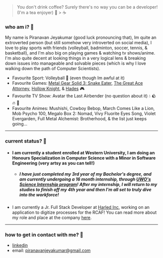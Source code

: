 > You don't drink coffee? Surely there's no way you can be a developer! (I'm a tea enjoyer) 🍵 > ☕ 
### who am i? 🧐
My name is Piranavan Jeyakumar (good luck pronouncing that), Im quite an extroverted person (but still somehow very introverted on social media), I love to play sports with friends (volleyball, badminton, soccer, tennis, & basketball), and I'm also big on playing games & watching tv shows/anime. I'm also quite decent at looking things in a very logical lens & breaking down issues into manageable and solvable pieces (which is why I love walking down the path of Computer Scientists).
- Favourite Sport: Volleyball 🏐 (even though Im awful at it)
- Favourite Games: [Metal Gear Solid 3: Snake Eater](https://metalgear.fandom.com/wiki/Metal_Gear_Solid_3:_Snake_Eater), [The Great Ace Attorney](https://www.ace-attorney.com/great1-2/en-asia/), [Hollow Knight](https://hollowknight.fandom.com/wiki/Hollow_Knight_Wiki), & [Hades](https://hades.fandom.com/wiki/Hades_(game)) 🎮
- Favourite TV Show: Avatar the Last Airbender (no question about it) 💧 🪨 🔥 💨
- Favourite Animes: Mushishi, Cowboy Bebop, March Comes Like a Lion, Mob Psycho 100, Megalo Box 2: Nomad, Vivy Fluorite Eyes Song, Violet Evergarden, Full Metal Alchemist: Brotherhood, & the list just keeps going...
---
### current status? 🤖

- #### I am currently a student enrolled at Western University, I am doing an Honours Specialization in Computer Science with a Minor in Software Engineering (very artsy as you can tell!)
  - ##### I have just completed my 3rd year of my Bachelor's degree, and am currently undergoing a 16 month internship, through [UWO's Science Internship program](https://www.uwo.ca/sci/undergraduate/careers_and_internships/science_internship_program/index.html)! After my internship, I will return to my studies to finish off my 4th year and then I'm all set to truly dive into the workforce!
- I am currently a Jr. Full Stack Developer at [Harled Inc](https://harled.ca/), working on an application to digitize processes for the RCAF! You can read more about my role and place at the company [here](https://harled.ca/team/piranavan).
---
### how to get in contact with me? 📩
- [linkedin](linkedin.com/in/pjeya)
- email: piranavanjeyakumar@gmail.com
